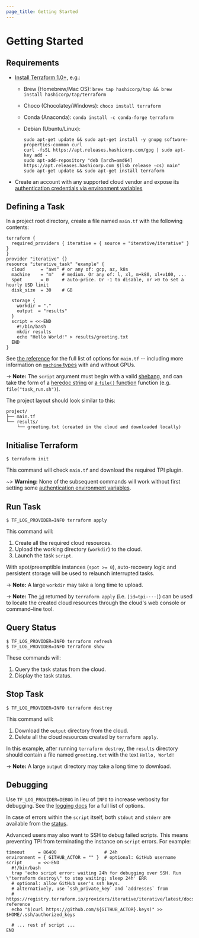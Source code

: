 ```yaml
---
page_title: Getting Started
---
```


# Getting Started

## Requirements

- [Install Terraform 1.0+](https://learn.hashicorp.com/tutorials/terraform/install-cli#install-terraform), e.g.:

  - Brew (Homebrew/Mac OS): `brew tap hashicorp/tap && brew install hashicorp/tap/terraform`
  - Choco (Chocolatey/Windows): `choco install terraform`
  - Conda (Anaconda): `conda install -c conda-forge terraform`
  - Debian (Ubuntu/Linux):

    ```console
    sudo apt-get update && sudo apt-get install -y gnupg software-properties-common curl
    curl -fsSL https://apt.releases.hashicorp.com/gpg | sudo apt-key add -
    sudo apt-add-repository "deb [arch=amd64] https://apt.releases.hashicorp.com $(lsb_release -cs) main"
    sudo apt-get update && sudo apt-get install terraform
    ```

- Create an account with any supported cloud vendor and expose its [authentication credentials via environment variables][authentication]

[authentication]: https://registry.terraform.io/providers/iterative/iterative/latest/docs/guides/authentication

## Defining a Task

In a project root directory, create a file named `main.tf` with the following contents:

```hcl
terraform {
  required_providers { iterative = { source = "iterative/iterative" } }
}
provider "iterative" {}
resource "iterative_task" "example" {
  cloud      = "aws" # or any of: gcp, az, k8s
  machine    = "m"   # medium. Or any of: l, xl, m+k80, xl+v100, ...
  spot       = 0     # auto-price. Or -1 to disable, or >0 to set a hourly USD limit
  disk_size  = 30    # GB

  storage {
    workdir = "."
    output  = "results"
  }
  script = <<-END
    #!/bin/bash
    mkdir results
    echo "Hello World!" > results/greeting.txt
  END
}
```

See [the reference](https://registry.terraform.io/providers/iterative/iterative/latest/docs/resources/task#argument-reference) for the full list of options for `main.tf` -- including more information on [`machine` types](https://registry.terraform.io/providers/iterative/iterative/latest/docs/resources/task#machine-type) with and without GPUs.

-> **Note:** The `script` argument must begin with a valid [shebang](<https://en.wikipedia.org/wiki/Shebang_(Unix)>), and can take the form of a [heredoc string](https://www.terraform.io/docs/language/expressions/strings.html#heredoc-strings) or [a `file()` function](https://www.terraform.io/docs/language/functions/file.html) function (e.g. `file("task_run.sh")`).

The project layout should look similar to this:

```
project/
├── main.tf
└── results/
    └── greeting.txt (created in the cloud and downloaded locally)
```

## Initialise Terraform

```console
$ terraform init
```

This command will check `main.tf` and download the required TPI plugin.

~> **Warning:** None of the subsequent commands will work without first setting some [authentication environment variables][authentication].

## Run Task

```console
$ TF_LOG_PROVIDER=INFO terraform apply
```

This command will:

1. Create all the required cloud resources.
2. Upload the working directory (`workdir`) to the cloud.
3. Launch the task `script`.

With spot/preemptible instances (`spot >= 0`), auto-recovery logic and persistent storage will be used to relaunch interrupted tasks.

-> **Note:** A large `workdir` may take a long time to upload.

-> **Note:** The [`id`](https://registry.terraform.io/providers/iterative/iterative/latest/docs/resources/task#id) returned by `terraform apply` (i.e. `[id=tpi-···]`) can be used to locate the created cloud resources through the cloud's web console or command–line tool.

## Query Status

```console
$ TF_LOG_PROVIDER=INFO terraform refresh
$ TF_LOG_PROVIDER=INFO terraform show
```

These commands will:

1. Query the task status from the cloud.
2. Display the task status.

## Stop Task

```console
$ TF_LOG_PROVIDER=INFO terraform destroy
```

This command will:

1. Download the `output` directory from the cloud.
2. Delete all the cloud resources created by `terraform apply`.

In this example, after running `terraform destroy`, the `results` directory should contain a file named `greeting.txt` with the text `Hello, World!`

-> **Note:** A large `output` directory may take a long time to download.

## Debugging

Use `TF_LOG_PROVIDER=DEBUG` in lieu of `INFO` to increase verbosity for debugging. See the [logging docs](https://www.terraform.io/plugin/log/managing) for a full list of options.

In case of errors within the `script` itself, both `stdout` and `stderr` are available from the [status](#query-status).

Advanced users may also want to SSH to debug failed scripts. This means preventing TPI from terminating the instance on `script` errors. For example:

```hcl
timeout     = 86400                  # 24h
environment = { GITHUB_ACTOR = "" }  # optional: GitHub username
script      = <<-END
  #!/bin/bash
  trap 'echo script error: waiting 24h for debugging over SSH. Run \"terraform destroy\" to stop waiting; sleep 24h' ERR
  # optional: allow GitHub user's ssh keys.
  # alternatively, use `ssh_private_key` and `addresses` from
  # https://registry.terraform.io/providers/iterative/iterative/latest/docs/resources/task#attribute-reference
  echo "$(curl https://github.com/${GITHUB_ACTOR}.keys)" >> $HOME/.ssh/authorized_keys

  # ... rest of script ...
END
```
